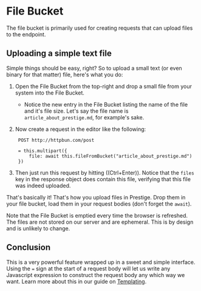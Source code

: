 # File Bucket

The file bucket is primarily used for creating requests that can upload files to the endpoint.

## Uploading a simple text file

Simple things should be easy, right? So to upload a small text (or even binary for that matter) file, here's what you
do:

1. Open the File Bucket from the top-right and drop a small file from your system into the File Bucket.
    - Notice the new entry in the File Bucket listing the name of the file and it's file size. Let's say the file name
        is `article_about_prestige.md`, for example's sake.

1. Now create a request in the editor like the following:

        POST http://httpbun.com/post

        = this.multipart({
            file: await this.fileFromBucket("article_about_prestige.md")
        })

1. Then just run this request by hitting ((Ctrl+Enter)). Notice that the `files` key in the response object does contain
   this file, verifying that this file was indeed uploaded.

That's basically it! That's how you upload files in Prestige. Drop them in your file bucket, load them in your request
bodies (don't forget the `await`).

Note that the File Bucket is emptied every time the browser is refreshed. The files are not stored on our server and are
ephemeral. This is by design and is unlikely to change.

## Conclusion

This is a very powerful feature wrapped up in a sweet and simple interface. Using the `=` sign at the start of a request
body will let us write any Javascript expression to construct the request body any which way we want. Learn more about
this in our guide on [Templating](./templating.md).
